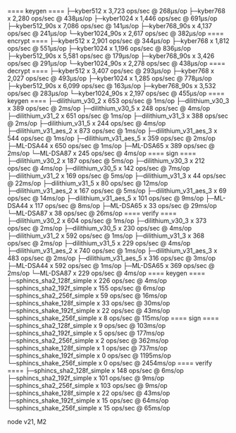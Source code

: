 ==== keygen ====
├─kyber512 x 3,723 ops/sec @ 268μs/op
├─kyber768 x 2,280 ops/sec @ 438μs/op
├─kyber1024 x 1,446 ops/sec @ 691μs/op
├─kyber512_90s x 7,086 ops/sec @ 141μs/op
├─kyber768_90s x 4,137 ops/sec @ 241μs/op
└─kyber1024_90s x 2,617 ops/sec @ 382μs/op
==== encrypt ====
├─kyber512 x 2,901 ops/sec @ 344μs/op
├─kyber768 x 1,812 ops/sec @ 551μs/op
├─kyber1024 x 1,196 ops/sec @ 836μs/op
├─kyber512_90s x 5,581 ops/sec @ 179μs/op
├─kyber768_90s x 3,426 ops/sec @ 291μs/op
└─kyber1024_90s x 2,278 ops/sec @ 438μs/op
==== decrypt ====
├─kyber512 x 3,407 ops/sec @ 293μs/op
├─kyber768 x 2,027 ops/sec @ 493μs/op
├─kyber1024 x 1,285 ops/sec @ 778μs/op
├─kyber512_90s x 6,099 ops/sec @ 163μs/op
├─kyber768_90s x 3,532 ops/sec @ 283μs/op
└─kyber1024_90s x 2,197 ops/sec @ 455μs/op
==== keygen ====
├─dilithium_v30_2 x 653 ops/sec @ 1ms/op
├─dilithium_v30_3 x 389 ops/sec @ 2ms/op
├─dilithium_v30_5 x 248 ops/sec @ 4ms/op
├─dilithium_v31_2 x 651 ops/sec @ 1ms/op
├─dilithium_v31_3 x 388 ops/sec @ 2ms/op
├─dilithium_v31_5 x 244 ops/sec @ 4ms/op
├─dilithium_v31_aes_2 x 873 ops/sec @ 1ms/op
├─dilithium_v31_aes_3 x 544 ops/sec @ 1ms/op
├─dilithium_v31_aes_5 x 359 ops/sec @ 2ms/op
├─ML-DSA44 x 650 ops/sec @ 1ms/op
├─ML-DSA65 x 389 ops/sec @ 2ms/op
└─ML-DSA87 x 245 ops/sec @ 4ms/op
==== sign ====
├─dilithium_v30_2 x 187 ops/sec @ 5ms/op
├─dilithium_v30_3 x 212 ops/sec @ 4ms/op
├─dilithium_v30_5 x 142 ops/sec @ 7ms/op
├─dilithium_v31_2 x 169 ops/sec @ 5ms/op
├─dilithium_v31_3 x 44 ops/sec @ 22ms/op
├─dilithium_v31_5 x 80 ops/sec @ 12ms/op
├─dilithium_v31_aes_2 x 167 ops/sec @ 5ms/op
├─dilithium_v31_aes_3 x 69 ops/sec @ 14ms/op
├─dilithium_v31_aes_5 x 101 ops/sec @ 9ms/op
├─ML-DSA44 x 117 ops/sec @ 8ms/op
├─ML-DSA65 x 33 ops/sec @ 29ms/op
└─ML-DSA87 x 38 ops/sec @ 26ms/op
==== verify ====
├─dilithium_v30_2 x 604 ops/sec @ 1ms/op
├─dilithium_v30_3 x 373 ops/sec @ 2ms/op
├─dilithium_v30_5 x 230 ops/sec @ 4ms/op
├─dilithium_v31_2 x 592 ops/sec @ 1ms/op
├─dilithium_v31_3 x 368 ops/sec @ 2ms/op
├─dilithium_v31_5 x 229 ops/sec @ 4ms/op
├─dilithium_v31_aes_2 x 740 ops/sec @ 1ms/op
├─dilithium_v31_aes_3 x 483 ops/sec @ 2ms/op
├─dilithium_v31_aes_5 x 316 ops/sec @ 3ms/op
├─ML-DSA44 x 592 ops/sec @ 1ms/op
├─ML-DSA65 x 369 ops/sec @ 2ms/op
└─ML-DSA87 x 229 ops/sec @ 4ms/op
==== keygen ====
├─sphincs_sha2_128f_simple x 226 ops/sec @ 4ms/op
├─sphincs_sha2_192f_simple x 155 ops/sec @ 6ms/op
├─sphincs_sha2_256f_simple x 59 ops/sec @ 16ms/op
├─sphincs_shake_128f_simple x 33 ops/sec @ 30ms/op
├─sphincs_shake_192f_simple x 22 ops/sec @ 43ms/op
└─sphincs_shake_256f_simple x 8 ops/sec @ 115ms/op
==== sign ====
├─sphincs_sha2_128f_simple x 9 ops/sec @ 103ms/op
├─sphincs_sha2_192f_simple x 5 ops/sec @ 177ms/op
├─sphincs_sha2_256f_simple x 2 ops/sec @ 362ms/op
├─sphincs_shake_128f_simple x 1 ops/sec @ 737ms/op
├─sphincs_shake_192f_simple x 0 ops/sec @ 1195ms/op
└─sphincs_shake_256f_simple x 0 ops/sec @ 2454ms/op
==== verify ====
├─sphincs_sha2_128f_simple x 148 ops/sec @ 6ms/op
├─sphincs_sha2_192f_simple x 101 ops/sec @ 9ms/op
├─sphincs_sha2_256f_simple x 103 ops/sec @ 9ms/op
├─sphincs_shake_128f_simple x 22 ops/sec @ 43ms/op
├─sphincs_shake_192f_simple x 15 ops/sec @ 64ms/op
└─sphincs_shake_256f_simple x 15 ops/sec @ 65ms/op

node v21, M2